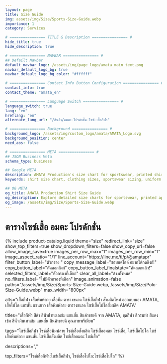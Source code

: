 ```yaml
---
layout: page
title: Size Guide
img: assets/img/Size/Sports-Size-Guide.webp
importance: 1
category: Services

# ================ TITLE & Description ================ #
hide_title: true
hide_description: true

# ================ NAVBAR ================ #
## Defailt Navbar
default_navbar_logo: /assets/img/page_logo/amata_main_text.png
navbar_default_logo_bg: true
navbar_default_logo_bg_color: "#ffffff" 

# ================ Contact Info Button Configuration ================ #
contact_info: true
contact_theme: "amata_en"

# ================ Language Switch ================ #
language_switch: true
lang: "en"
hreflang: "en"
alternate_lang_url: "/สินค้า/อมตะ-โปรดักชั่น-ไซซ์-เสื้อกีฬา"

# ================ Background ================ #
background_logo: /assets/img/custom_logo/amata/AMATA_Logo.svg
background_position: center
need_aos: false

# ================ META ================ #
## JSON Business Meta
schema_type: business

## Google META
description: AMATA Production's size chart for sportswear, printed shirts, teamwear, corporate uniforms, polo shirts, and custom-made apparel — available in short sleeves, long sleeves, and uniform styles. Includes measurement tips to help customers choose the perfect fit.
keywords: shirt size chart, clothing sizes, sportswear sizing, uniform size guide, printed shirt sizes, choose shirt size, body measurement guide, fitted shirts, teamwear sizes, polo shirt sizing, custom shirt sizing, AMATA Production

## OG META
og_title: AMATA Production Shirt Size Guide
og_description: Explore detailed size charts for sportswear, printed apparel, and corporate uniforms from AMATA Production — helping you select the right size with confidence.
og_image: /assets/img/Size/Sports-Size-Guide.webp
---
```


<style>
  .post h1, .post h2, .post h3, .post h4, .post h5, .post h6 {
    font-family: 'Prompt', sans-serif !important;
    text-align: center;
  }
  /* Size theme with responsive tall container */
  .product-catalog.theme-size {
    max-width: 900px;
    margin: 0 auto;
    padding: 0;
    
    /* Product grid with more vertical space */
    .product-grid {
      gap: 10px;
      margin: 0;
    }
    
    /* Allow product items to be as tall as needed */
    .product-item {
      margin-bottom: 10px;
      height: auto;
      min-height: 1000px; 
    }
    
    /* Remove all height constraints on image container */
    .product-image {
      height: auto !important;
      max-height: none !important;
      min-height: 1000px !important;
      padding: 0;
      margin: 0;
      aspect-ratio: unset !important;
    }
    
    /* Ensure image displays at full size */
    .product-image img {
      width: 100%;
      height: auto !important;
      max-height: none !important;
      min-height: 800px !important;
      object-fit: contain;
      transition: none;
      transform: none;
    }
    
    /* Disable hover effects */
    .product-image:hover img {
      transform: none;
    }
    
    /* Override any aspect ratio constraints */
    &[data-image-aspect-ratio] .product-image {
      aspect-ratio: unset !important;
    }
    
    /* Mobile optimizations */
    @media screen and (max-width: 768px) {
      max-width: 100%;
      
      .product-item {
        min-height: 800px;
      }
      
      .product-image {
        min-height: 800px !important;
      }
      
      .product-image img {
        min-height: 700px !important;
      }
    }
    
    /* iPhone Pro optimizations */
    @media screen and (max-width: 430px) {
      .product-item {
        min-height: 700px;
      }
      
      .product-image {
        min-height: 700px !important;
      }
      
      .product-image img {
        min-height: 600px !important;
      }
      
      /* Reduce filter padding on small screens */
      .filter-tag {
        padding: 5px 10px;
        font-size: 11px;
      }
      
      /* Better formatting for small screens */
      .top-filter-tags-wrapper {
        max-width: calc(100% - 110px);
      }
    }
    
    /* Small iPhone optimization */
    @media screen and (max-width: 375px) {
      .product-item {
        min-height: 600px;
      }
      
      .product-image {
        min-height: 600px !important;
      }
      
      .product-image img {
        min-height: 500px !important;
      }
    }
  }
</style>

<h1> ตารางไซซ์เสื้อ อมตะ โปรดักชั่น </h1>

{% include product-catalog.liquid 
  theme="size"
  redirect_link="size"
  show_top_filters=true
  show_dropdown_filters=false
  show_copy_url=false
  allow_image_save=true
  images_per_row_max="1"
  images_per_row_min="1"
  image_aspect_ratio="1/1"
  line_account="https://line.me/ti/p/@amatapr"
  filter_button_label="ตัวกรอง "
  copy_message_label="ชอบกดไลค์ อยากได้กดลิงก์!"
  copy_button_label="คัดลอกลิงก์"
  copy_button_label_finalstate="คัดลอกแล้ว!"
  selected_filters_label="ตัวกรองที่เลือก"
  clear_all_label="ล้างทั้งหมด"
  no_filters_label="ไม่มีตัวกรองที่เลือก"
  image_animation=false
  paths="/assets/img/Size/Sports-Size-Guide.webp, /assets/img/Size/Polo-Size-Guide.webp"
  max_width="800px"

  alts="เสื้อกีฬา เสื้อพิมพ์ลาย เสื้อทีม ตารางขนาด ไซซ์เสื้อกีฬา สั่งผลิตใหม่ ออกแบบเอง AMATA, เสื้อโปโล แขรสั้น แขนยาว เสื้อพิมพ์ลาย ตารางขนาด ไซซ์เสื้อโปโลสั่งผลิต AMATA"

   titles="เสื้อกีฬา สีดำ สีฟ้าน้ำทะเลเข้ม แขนสั้น สินค้าขายดี จาก AMATA, ชุดกีฬา สีกรมท่า สีแดงเข้ม สีน้ำเงินเทาเข้ม แขนสั้น สินค้าขายดี คุณภาพพรีเมียม"

   tags="ไซซ์เสื้อกีฬา ไซซ์เสื้อพิมพ์ลาย ไซซ์เสื้อสั่งผลิต ไซซ์เสื้ออมตะ ไซซ์เสื้อ, ไซซ์เสื้อโปโล ไซซ์เสื้อพิมพ์ลาย แขนสั้น ไซซ์เสื้อสั่งผลิต ไซซ์เสื้ออมตะ ไซซ์เสื้อ"

   descriptions=","

   top_filters="ไซซ์เสื้อกีฬา:ไซซ์เสื้อกีฬา, ไซซ์เสื้อโปโล:ไซซ์เสื้อโปโล"
%}